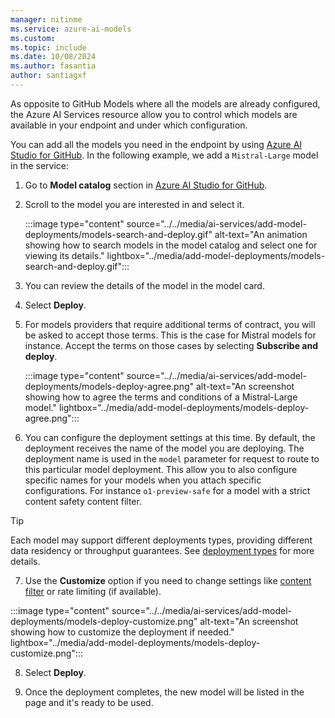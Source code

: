 ```yaml
---
manager: nitinme
ms.service: azure-ai-models
ms.custom:
ms.topic: include
ms.date: 10/08/2024
ms.author: fasantia
author: santiagxf
---
```


As opposite to GitHub Models where all the models are already configured, the Azure AI Services resource allow you to control which models are available in your endpoint and under which configuration.

You can add all the models you need in the endpoint by using [Azure AI Studio for GitHub](https://ai.azure.com/github). In the following example, we add a `Mistral-Large` model in the service:

1. Go to **Model catalog** section in [Azure AI Studio for GitHub](https://ai.azure.com/github).

2. Scroll to the model you are interested in and select it.
   
   :::image type="content" source="../../media/ai-services/add-model-deployments/models-search-and-deploy.gif" alt-text="An animation showing how to search models in the model catalog and select one for viewing its details." lightbox="../media/add-model-deployments/models-search-and-deploy.gif":::

3. You can review the details of the model in the model card.

4. Select **Deploy**.

5. For models providers that require additional terms of contract, you will be asked to accept those terms. This is the case for Mistral models for instance. Accept the terms on those cases by selecting **Subscribe and deploy**.
   
   :::image type="content" source="../../media/ai-services/add-model-deployments/models-deploy-agree.png" alt-text="An screenshot showing how to agree the terms and conditions of a Mistral-Large model." lightbox="../media/add-model-deployments/models-deploy-agree.png":::

6.  You can configure the deployment settings at this time. By default, the deployment receives the name of the model you are deploying. The deployment name is used in the `model` parameter for request to route to this particular model deployment. This allow you to also configure specific names for your models when you attach specific configurations. For instance `o1-preview-safe` for a model with a strict content safety content filter.

   > [!TIP]
   > Each model may support different deployments types, providing different data residency or throughput guarantees. See [deployment types](/azure/ai-services/model-inference/concepts/deployment-types) for more details.

7.  Use the **Customize** option if you need to change settings like [content filter](/azure/ai-services/model-inference/concepts/content-filter) or rate limiting (if available).
   
   :::image type="content" source="../../media/ai-services/add-model-deployments/models-deploy-customize.png" alt-text="An screenshot showing how to customize the deployment if needed." lightbox="../media/add-model-deployments/models-deploy-customize.png":::

8.  Select **Deploy**.

9.  Once the deployment completes, the new model will be listed in the page and it's ready to be used.